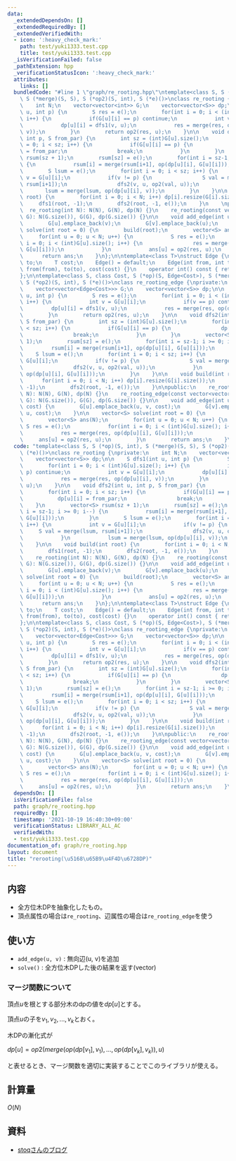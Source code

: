 ```yaml
---
data:
  _extendedDependsOn: []
  _extendedRequiredBy: []
  _extendedVerifiedWith:
  - icon: ':heavy_check_mark:'
    path: test/yuki1333.test.cpp
    title: test/yuki1333.test.cpp
  _isVerificationFailed: false
  _pathExtension: hpp
  _verificationStatusIcon: ':heavy_check_mark:'
  attributes:
    links: []
  bundledCode: "#line 1 \"graph/re_rooting.hpp\"\ntemplate<class S, S (*op)(S, int),\
    \ S (*merge)(S, S), S (*op2)(S, int), S (*e)()>\nclass re_rooting {\nprivate:\n\
    \    int N;\n    vector<vector<int>> G;\n    vector<vector<S>> dp;\n\n    S dfs1(int\
    \ u, int p) {\n        S res = e();\n        for(int i = 0; i < (int)G[u].size();\
    \ i++) {\n            if(G[u][i] == p) continue;\n            int v = G[u][i];\n\
    \            dp[u][i] = dfs1(v, u);\n            res = merge(res, op(dp[u][i],\
    \ v));\n        }\n        return op2(res, u);\n    }\n\n    void dfs2(int u,\
    \ int p, S from_par) {\n        int sz = (int)G[u].size();\n        for(int i\
    \ = 0; i < sz; i++) {\n            if(G[u][i] == p) {\n                dp[u][i]\
    \ = from_par;\n                break;\n            }\n        }\n        vector<S>\
    \ rsum(sz + 1);\n        rsum[sz] = e();\n        for(int i = sz-1; i >= 0; i--)\
    \ {\n            rsum[i] = merge(rsum[i+1], op(dp[u][i], G[u][i]));\n        }\n\
    \        S lsum = e();\n        for(int i = 0; i < sz; i++) {\n            int\
    \ v = G[u][i];\n            if(v != p) {\n                S val = merge(lsum,\
    \ rsum[i+1]);\n                dfs2(v, u, op2(val, u));\n            }\n     \
    \       lsum = merge(lsum, op(dp[u][i], v));\n        }\n    }\n\n    void build(int\
    \ root) {\n        for(int i = 0; i < N; i++) dp[i].resize(G[i].size());\n   \
    \     dfs1(root, -1);\n        dfs2(root, -1, e());\n    }\n    \npublic:\n  \
    \  re_rooting(int N): N(N), G(N), dp(N) {}\n    re_rooting(const vector<vector<int>>&\
    \ G): N(G.size()), G(G), dp(G.size()) {}\n\n    void add_edge(int u, int v) {\n\
    \        G[u].emplace_back(v);\n        G[v].emplace_back(u);\n    }\n\n    vector<S>\
    \ solve(int root = 0) {\n        build(root);\n        vector<S> ans(N);\n   \
    \     for(int u = 0; u < N; u++) {\n            S res = e();\n            for(int\
    \ i = 0; i < (int)G[u].size(); i++) {\n                res = merge(res, op(dp[u][i],\
    \ G[u][i]));\n            }\n            ans[u] = op2(res, u);\n        }\n  \
    \      return ans;\n    }\n};\n\ntemplate<class T>\nstruct Edge {\n    int from,\
    \ to;\n    T cost;\n    Edge() = default;\n    Edge(int from, int to, T cost):\
    \ from(from), to(to), cost(cost) {}\n    operator int() const { return to; }\n\
    };\n\ntemplate<class S, class Cost, S (*op)(S, Edge<Cost>), S (*merge)(S, S),\
    \ S (*op2)(S, int), S (*e)()>\nclass re_rooting_edge {\nprivate:\n    int N;\n\
    \    vector<vector<Edge<Cost>>> G;\n    vector<vector<S>> dp;\n\n    S dfs1(int\
    \ u, int p) {\n        S res = e();\n        for(int i = 0; i < (int)G[u].size();\
    \ i++) {\n            int v = G[u][i];\n            if(v == p) continue;\n   \
    \         dp[u][i] = dfs1(v, u);\n            res = merge(res, op(dp[u][i], G[u][i]));\n\
    \        }\n        return op2(res, u);\n    }\n\n    void dfs2(int u, int p,\
    \ S from_par) {\n        int sz = (int)G[u].size();\n        for(int i = 0; i\
    \ < sz; i++) {\n            if(G[u][i] == p) {\n                dp[u][i] = from_par;\n\
    \                break;\n            }\n        }\n        vector<S> rsum(sz +\
    \ 1);\n        rsum[sz] = e();\n        for(int i = sz-1; i >= 0; i--) {\n   \
    \         rsum[i] = merge(rsum[i+1], op(dp[u][i], G[u][i]));\n        }\n    \
    \    S lsum = e();\n        for(int i = 0; i < sz; i++) {\n            int v =\
    \ G[u][i];\n            if(v != p) {\n                S val = merge(lsum, rsum[i+1]);\n\
    \                dfs2(v, u, op2(val, u));\n            }\n            lsum = merge(lsum,\
    \ op(dp[u][i], G[u][i]));\n        }\n    }\n\n    void build(int root) {\n  \
    \      for(int i = 0; i < N; i++) dp[i].resize(G[i].size());\n        dfs1(root,\
    \ -1);\n        dfs2(root, -1, e());\n    }\n\npublic:\n    re_rooting_edge(int\
    \ N): N(N), G(N), dp(N) {}\n    re_rooting_edge(const vector<vector<Edge<Cost>>>&\
    \ G): N(G.size()), G(G), dp(G.size()) {}\n\n    void add_edge(int u, int v, Cost\
    \ cost) {\n        G[u].emplace_back(u, v, cost);\n        G[v].emplace_back(v,\
    \ u, cost);\n    }\n\n    vector<S> solve(int root = 0) {\n        build(root);\n\
    \        vector<S> ans(N);\n        for(int u = 0; u < N; u++) {\n           \
    \ S res = e();\n            for(int i = 0; i < (int)G[u].size(); i++) {\n    \
    \            res = merge(res, op(dp[u][i], G[u][i]));\n            }\n       \
    \     ans[u] = op2(res, u);\n        }\n        return ans;\n    }\n};\n"
  code: "template<class S, S (*op)(S, int), S (*merge)(S, S), S (*op2)(S, int), S\
    \ (*e)()>\nclass re_rooting {\nprivate:\n    int N;\n    vector<vector<int>> G;\n\
    \    vector<vector<S>> dp;\n\n    S dfs1(int u, int p) {\n        S res = e();\n\
    \        for(int i = 0; i < (int)G[u].size(); i++) {\n            if(G[u][i] ==\
    \ p) continue;\n            int v = G[u][i];\n            dp[u][i] = dfs1(v, u);\n\
    \            res = merge(res, op(dp[u][i], v));\n        }\n        return op2(res,\
    \ u);\n    }\n\n    void dfs2(int u, int p, S from_par) {\n        int sz = (int)G[u].size();\n\
    \        for(int i = 0; i < sz; i++) {\n            if(G[u][i] == p) {\n     \
    \           dp[u][i] = from_par;\n                break;\n            }\n    \
    \    }\n        vector<S> rsum(sz + 1);\n        rsum[sz] = e();\n        for(int\
    \ i = sz-1; i >= 0; i--) {\n            rsum[i] = merge(rsum[i+1], op(dp[u][i],\
    \ G[u][i]));\n        }\n        S lsum = e();\n        for(int i = 0; i < sz;\
    \ i++) {\n            int v = G[u][i];\n            if(v != p) {\n           \
    \     S val = merge(lsum, rsum[i+1]);\n                dfs2(v, u, op2(val, u));\n\
    \            }\n            lsum = merge(lsum, op(dp[u][i], v));\n        }\n\
    \    }\n\n    void build(int root) {\n        for(int i = 0; i < N; i++) dp[i].resize(G[i].size());\n\
    \        dfs1(root, -1);\n        dfs2(root, -1, e());\n    }\n    \npublic:\n\
    \    re_rooting(int N): N(N), G(N), dp(N) {}\n    re_rooting(const vector<vector<int>>&\
    \ G): N(G.size()), G(G), dp(G.size()) {}\n\n    void add_edge(int u, int v) {\n\
    \        G[u].emplace_back(v);\n        G[v].emplace_back(u);\n    }\n\n    vector<S>\
    \ solve(int root = 0) {\n        build(root);\n        vector<S> ans(N);\n   \
    \     for(int u = 0; u < N; u++) {\n            S res = e();\n            for(int\
    \ i = 0; i < (int)G[u].size(); i++) {\n                res = merge(res, op(dp[u][i],\
    \ G[u][i]));\n            }\n            ans[u] = op2(res, u);\n        }\n  \
    \      return ans;\n    }\n};\n\ntemplate<class T>\nstruct Edge {\n    int from,\
    \ to;\n    T cost;\n    Edge() = default;\n    Edge(int from, int to, T cost):\
    \ from(from), to(to), cost(cost) {}\n    operator int() const { return to; }\n\
    };\n\ntemplate<class S, class Cost, S (*op)(S, Edge<Cost>), S (*merge)(S, S),\
    \ S (*op2)(S, int), S (*e)()>\nclass re_rooting_edge {\nprivate:\n    int N;\n\
    \    vector<vector<Edge<Cost>>> G;\n    vector<vector<S>> dp;\n\n    S dfs1(int\
    \ u, int p) {\n        S res = e();\n        for(int i = 0; i < (int)G[u].size();\
    \ i++) {\n            int v = G[u][i];\n            if(v == p) continue;\n   \
    \         dp[u][i] = dfs1(v, u);\n            res = merge(res, op(dp[u][i], G[u][i]));\n\
    \        }\n        return op2(res, u);\n    }\n\n    void dfs2(int u, int p,\
    \ S from_par) {\n        int sz = (int)G[u].size();\n        for(int i = 0; i\
    \ < sz; i++) {\n            if(G[u][i] == p) {\n                dp[u][i] = from_par;\n\
    \                break;\n            }\n        }\n        vector<S> rsum(sz +\
    \ 1);\n        rsum[sz] = e();\n        for(int i = sz-1; i >= 0; i--) {\n   \
    \         rsum[i] = merge(rsum[i+1], op(dp[u][i], G[u][i]));\n        }\n    \
    \    S lsum = e();\n        for(int i = 0; i < sz; i++) {\n            int v =\
    \ G[u][i];\n            if(v != p) {\n                S val = merge(lsum, rsum[i+1]);\n\
    \                dfs2(v, u, op2(val, u));\n            }\n            lsum = merge(lsum,\
    \ op(dp[u][i], G[u][i]));\n        }\n    }\n\n    void build(int root) {\n  \
    \      for(int i = 0; i < N; i++) dp[i].resize(G[i].size());\n        dfs1(root,\
    \ -1);\n        dfs2(root, -1, e());\n    }\n\npublic:\n    re_rooting_edge(int\
    \ N): N(N), G(N), dp(N) {}\n    re_rooting_edge(const vector<vector<Edge<Cost>>>&\
    \ G): N(G.size()), G(G), dp(G.size()) {}\n\n    void add_edge(int u, int v, Cost\
    \ cost) {\n        G[u].emplace_back(u, v, cost);\n        G[v].emplace_back(v,\
    \ u, cost);\n    }\n\n    vector<S> solve(int root = 0) {\n        build(root);\n\
    \        vector<S> ans(N);\n        for(int u = 0; u < N; u++) {\n           \
    \ S res = e();\n            for(int i = 0; i < (int)G[u].size(); i++) {\n    \
    \            res = merge(res, op(dp[u][i], G[u][i]));\n            }\n       \
    \     ans[u] = op2(res, u);\n        }\n        return ans;\n    }\n};"
  dependsOn: []
  isVerificationFile: false
  path: graph/re_rooting.hpp
  requiredBy: []
  timestamp: '2021-10-19 16:40:30+09:00'
  verificationStatus: LIBRARY_ALL_AC
  verifiedWith:
  - test/yuki1333.test.cpp
documentation_of: graph/re_rooting.hpp
layout: document
title: "rerooting(\u5168\u65B9\u4F4D\u6728DP)"
---
```


## 内容
- 全方位木DPを抽象化したもの。
- 頂点属性の場合は`re_rooting`、辺属性の場合は`re_rooting_edge`を使う

## 使い方
- `add_edge(u, v)` : 無向辺(u, v)を追加
- `solve()` : 全方位木DPした後の結果を返す(vector)

### マージ関数について
頂点$u$を根とする部分木のdpの値を$dp[u]$とする。

頂点$u$の子を$v_1, v_2, ... ,v_k$とおく。

木DPの漸化式が

$dp[u] = op2(merge(op(dp[v_1], v_1), ... , op(dp[v_k], v_k)), u)$

と表せるとき、マージ関数を適切に実装することでこのライブラリが使える。

## 計算量
$O(N)$

## 資料
- [stoqさんのブログ](https://null-mn.hatenablog.com/entry/2020/04/14/124151)